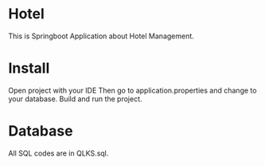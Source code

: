 # Hotel
This is Springboot Application about Hotel Management.
# Install
Open project with your IDE
Then go to application.properties and change to your database.
Build and run the project.
# Database
All SQL codes are in QLKS.sql.
